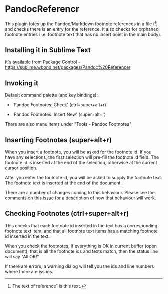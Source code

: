 PandocReferencr
===============

This plugin totes up the Pandoc/Markdown footnote references in a file ([^reference1]) and checks there is an entry for the reference. It also checks for orphaned footnote entries (i.e. footnote text that has no insert point in the main body).

Installing it in Sublime Text
-----------------------------

It's available from Package Control - https://sublime.wbond.net/packages/Pandoc%20Referencer


Invoking it
-----------

Default command palette (and key bindings):

* 'Pandoc Footnotes: Check' (ctrl+super+alt+r)

* 'Pandoc Footnotes: Insert New' (super+alt+r)

There are also menu items under "Tools - Pandoc Footnotes"

Inserting Footnotes (super+alt+r)
-------------------

When you insert a footnote, you will be asked for the footnote id. If you have any selections, the first selection will pre-fill the footnote id field. The footnote id is inserted at the end of the selection, otherwise at the current cursor position.

After you enter the footnote id, you will be asked to supply the footnote text. The footnote text is inserted at the end of the document.

There are a number of changes coming to this behaviour. Please see the comments on [this issue](https://github.com/scotartt/PandocReferencr/issues/1) for a description of how that behaviour will work.

Checking Footnotes (ctrl+super+alt+r)
------------------

This checks that each footnote id inserted in the text has a corresponding footnote text item, and that all footnote text items has a matching footnote id inserted in the text.

When you check the footnotes, if everything is OK in current buffer (open document), that is all the footnote ids and texts match, then the status line will say "All OK!"

If there are errors, a warning dialog will tell you the ids and line numbers where there are issues.


  [^reference1]: The text of reference1 is this text.
